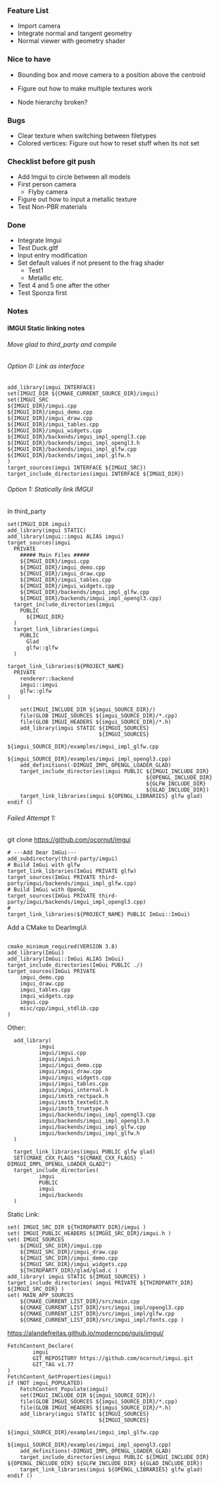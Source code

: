 ### Feature List
- Import camera
- Integrate normal and tangent geometry
- Normal viewer with geometry shader

### Nice to have
- Bounding box and move camera to a position above the centroid

- Figure out how to make multiple textures work
- Node hierarchy broken?

### Bugs
- Clear texture when switching between filetypes
- Colored vertices: Figure out how to reset stuff when its not set

### Checklist before git push
- Add Imgui to circle between all models
- First person camera
  - Flyby camera
- Figure out how to input a metallic texture
- Test Non-PBR materials

### Done
- Integrate Imgui
- Test Duck.gltf
- Input entry modification
- Set default values if not present to the frag shader
  - Test1
  - Metallic etc.
- Test 4 and 5 one after the other
- Test Sponza first

### Notes

#### IMGUI Static linking notes
###### Move glad to third_party and compile

###### Option 0: Link as interface

```
add_library(imgui INTERFACE)
set(IMGUI_DIR ${CMAKE_CURRENT_SOURCE_DIR}/imgui)
set(IMGUI_SRC
${IMGUI_DIR}/imgui.cpp
${IMGUI_DIR}/imgui_demo.cpp
${IMGUI_DIR}/imgui_draw.cpp
${IMGUI_DIR}/imgui_tables.cpp
${IMGUI_DIR}/imgui_widgets.cpp
${IMGUI_DIR}/backends/imgui_impl_opengl3.cpp
${IMGUI_DIR}/backends/imgui_impl_opengl3.h
${IMGUI_DIR}/backends/imgui_impl_glfw.cpp
${IMGUI_DIR}/backends/imgui_impl_glfw.h
)
target_sources(imgui INTERFACE ${IMGUI_SRC})
target_include_directories(imgui INTERFACE ${IMGUI_DIR})
```

###### Option 1: Statically link IMGUI

In third_party
```
set(IMGUI_DIR imgui)
add_library(imgui STATIC)
add_library(imgui::imgui ALIAS imgui)
target_sources(imgui
  PRIVATE
    ##### Main Files #####
    ${IMGUI_DIR}/imgui.cpp
    ${IMGUI_DIR}/imgui_demo.cpp
    ${IMGUI_DIR}/imgui_draw.cpp
    ${IMGUI_DIR}/imgui_tables.cpp
    ${IMGUI_DIR}/imgui_widgets.cpp
    ${IMGUI_DIR}/backends/imgui_impl_glfw.cpp
    ${IMGUI_DIR}/backends/imgui_impl_opengl3.cpp)
  target_include_directories(imgui
    PUBLIC
      ${IMGUI_DIR}
  )
  target_link_libraries(imgui
    PUBLIC
      Glad
      glfw::glfw
  )
```

```
target_link_libraries(${PROJECT_NAME}
  PRIVATE
    renderer::backend
    imgui::imgui
    glfw::glfw
)
```

```
    set(IMGUI_INCLUDE_DIR ${imgui_SOURCE_DIR}/)
    file(GLOB IMGUI_SOURCES ${imgui_SOURCE_DIR}/*.cpp)
    file(GLOB IMGUI_HEADERS ${imgui_SOURCE_DIR}/*.h)
    add_library(imgui STATIC ${IMGUI_SOURCES}
                             ${IMGUI_SOURCES}
                             ${imgui_SOURCE_DIR}/examples/imgui_impl_glfw.cpp
                             ${imgui_SOURCE_DIR}/examples/imgui_impl_opengl3.cpp)
    add_definitions(-DIMGUI_IMPL_OPENGL_LOADER_GLAD)
    target_include_directories(imgui PUBLIC ${IMGUI_INCLUDE_DIR}
                                            ${OPENGL_INCLUDE_DIR}
                                            ${GLFW_INCLUDE_DIR}
                                            ${GLAD_INCLUDE_DIR})
    target_link_libraries(imgui ${OPENGL_LIBRARIES} glfw glad)
endif ()

```

###### Failed Attempt 1:

  git clone https://github.com/ocornut/imgui
  ```
  # ---Add Dear ImGui---
  add_subdirectory(third-party/imgui)
  # Build ImGui with glfw
  target_link_libraries(ImGui PRIVATE glfw)
  target_sources(ImGui PRIVATE third-party/imgui/backends/imgui_impl_glfw.cpp)
  # Build ImGui with OpenGL
  target_sources(ImGui PRIVATE third-party/imgui/backends/imgui_impl_opengl3.cpp)
  #
  target_link_libraries(${PROJECT_NAME} PUBLIC ImGui::ImGui)
  ```

  Add a CMake to DearImgUi
  ```

  cmake_minimum_required(VERSION 3.8)
  add_library(ImGui)
  add_library(ImGui::ImGui ALIAS ImGui)
  target_include_directories(ImGui PUBLIC ./)
  target_sources(ImGui PRIVATE
      imgui_demo.cpp
      imgui_draw.cpp
      imgui_tables.cpp
      imgui_widgets.cpp
      imgui.cpp
      misc/cpp/imgui_stdlib.cpp
  )
  ```

  Other:
  ```
    add_library(
            imgui
            imgui/imgui.cpp
            imgui/imgui.h
            imgui/imgui_demo.cpp
            imgui/imgui_draw.cpp
            imgui/imgui_widgets.cpp
            imgui/imgui_tables.cpp
            imgui/imgui_internal.h
            imgui/imstb_rectpack.h
            imgui/imstb_textedit.h
            imgui/imstb_truetype.h
            imgui/backends/imgui_impl_opengl3.cpp
            imgui/backends/imgui_impl_opengl3.h
            imgui/backends/imgui_impl_glfw.cpp
            imgui/backends/imgui_impl_glfw.h
    )

    target_link_libraries(imgui PUBLIC glfw glad)
    SET(CMAKE_CXX_FLAGS "${CMAKE_CXX_FLAGS} -DIMGUI_IMPL_OPENGL_LOADER_GLAD2")
    target_include_directories(
            imgui
            PUBLIC
            imgui
            imgui/backends
    )
  ```

  Static Link:
  ```
  set( IMGUI_SRC_DIR ${THIRDPARTY_DIR}/imgui )
  set( IMGUI_PUBLIC_HEADERS ${IMGUI_SRC_DIR}/imgui.h )
  set( IMGUI_SOURCES
      ${IMGUI_SRC_DIR}/imgui.cpp
      ${IMGUI_SRC_DIR}/imgui_draw.cpp
      ${IMGUI_SRC_DIR}/imgui_demo.cpp
      ${IMGUI_SRC_DIR}/imgui_widgets.cpp
      ${THIRDPARTY_DIR}/glad/glad.c )
  add_library( imgui STATIC ${IMGUI_SOURCES} )
  target_include_directories( imgui PRIVATE ${THIRDPARTY_DIR} ${IMGUI_SRC_DIR} )
  set( MAIN_APP_SOURCES
      ${CMAKE_CURRENT_LIST_DIR}/src/main.cpp
      ${CMAKE_CURRENT_LIST_DIR}/src/imgui_impl/opengl3.cpp
      ${CMAKE_CURRENT_LIST_DIR}/src/imgui_impl/glfw.cpp
      ${CMAKE_CURRENT_LIST_DIR}/src/imgui_impl/fonts.cpp )
  ```

  https://alandefreitas.github.io/moderncpp/guis/imgui/
  ```
  FetchContent_Declare(
          imgui
          GIT_REPOSITORY https://github.com/ocornut/imgui.git
          GIT_TAG v1.77
  )
  FetchContent_GetProperties(imgui)
  if (NOT imgui_POPULATED)
      FetchContent_Populate(imgui)
      set(IMGUI_INCLUDE_DIR ${imgui_SOURCE_DIR}/)
      file(GLOB IMGUI_SOURCES ${imgui_SOURCE_DIR}/*.cpp)
      file(GLOB IMGUI_HEADERS ${imgui_SOURCE_DIR}/*.h)
      add_library(imgui STATIC ${IMGUI_SOURCES}
                               ${IMGUI_SOURCES}
                               ${imgui_SOURCE_DIR}/examples/imgui_impl_glfw.cpp
                               ${imgui_SOURCE_DIR}/examples/imgui_impl_opengl3.cpp)
      add_definitions(-DIMGUI_IMPL_OPENGL_LOADER_GLAD)
      target_include_directories(imgui PUBLIC ${IMGUI_INCLUDE_DIR} ${OPENGL_INCLUDE_DIR} ${GLFW_INCLUDE_DIR} ${GLAD_INCLUDE_DIR})
      target_link_libraries(imgui ${OPENGL_LIBRARIES} glfw glad)
  endif ()
  ```
